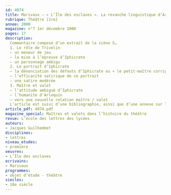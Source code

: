 ```yaml
---
id: 4074
title: Marivaux – « L’Île des esclaves ». La revanche linguistique d’Arlequin
rubrique: Théâtre [1re}
annee: 2000
magazine: n°7 1er décembre 2000
pages: 17
description: 
  Commentaire composé d’un extrait de la scène 5…
  1. Le rôle de Trivelin
  – un meneur de jeu
  – la mise à l’épreuve d’Iphicrate
  – un personnage ambigu
  2. Le portrait d’Iphicrate
  – la dénonciation des défauts d’Iphicrate ou « le petit-maître corrigé »
  – l’efficacité satirique de ce portrait
  – une satire modérée
  3. Maître et valet
  – l’attitude ambiguë d’Iphicrate
  – l’humanité d’Arlequin
  – vers une nouvelle relation maître / valet
  L’article est suivi d’une bibliographie, ainsi que d’une annexe sur les jeux de miroir dans « L’Île des esclaves ».
article_pdf: 4074.pdf
magazine_special: Maîtres et valets dans l’histoire du théâtre
revue: L’école des lettres des lycées
auteurs:
- Jacques Guilhembet
disciplines:
- lettres
niveau_etudes:
- première
oeuvres:
- L’Île des esclaves
ecrivains:
- Marivaux
programmes:
- objet d’étude - théâtre
siecles:
- 18e siècle
---
```

